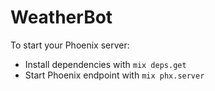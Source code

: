 # WeatherBot



To start your Phoenix server:

  * Install dependencies with `mix deps.get`
  * Start Phoenix endpoint with `mix phx.server`

